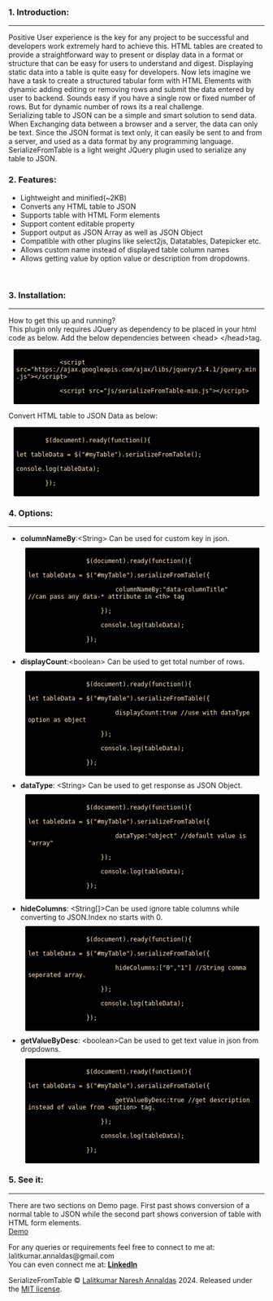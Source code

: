 <div class="" style="margin-top:20px;">
<h3>1. Introduction:</h3>
<hr/>
<div class="row">
	Positive User experience is the key for any project to be successful and developers work extremely hard 
		to achieve this.
	HTML tables are created to provide a straightforward way to present or display data in a format or structure that can be easy for users to understand and digest.
	Displaying static data into a table is quite easy for developers. Now lets imagine we have a task to create 
	a structured tabular form with HTML Elements with dynamic adding editing or removing rows and submit the data entered by user to backend. 
	Sounds easy if you have a single row or fixed number of rows. But for dynamic number of rows its a real challenge.
	<br/>Serializing table to JSON can be a simple and smart solution to send data.<br/>
	When Exchanging data between a browser and a server, the data can only be text.	
	Since the JSON format is text only, it can easily be sent to and from a server, 
	and used as a data format by any programming language.
	SerializeFromTable is a light weight JQuery plugin used to serialize any table to JSON.
	
</div>
</div>
<div class=" hpanel">
<h3>2. Features:</h3>
<div class="row">
	<ul class="square-bullets">
		<li>Lightweight and minified(~2KB)</li>
		<li>Converts any HTML table to JSON</li>
		<li>Supports table with HTML Form elements</li>
		<li>Support content editable property</li>
		<li>Support output as JSON Array as well as JSON Object</li>		
		<li>Compatible with other plugins like select2js, Datatables, Datepicker etc.</li>
		<li>Allows custom name instead of displayed table column names</li>
		<li>Allows getting value by option value or description from dropdowns.</li>
	</ul>
	</div>
</div>
<br/>
<div class="row ">
<h3>3. Installation:</h3>
<hr>
<p>
	How to get this up and running?<br/> This plugin only requires JQuery as dependency to be placed in your html code as below.
	Add the below dependencies between &lt;head&gt; &lt;/head&gt;tag.<br/>
	<div class="col-md-12" style="background-color: black;border-radius:2px;margin:2%;padding:5px;">
		<code style="color:blanchedalmond">		
			&lt;script src="https://ajax.googleapis.com/ajax/libs/jquery/3.4.1/jquery.min.js"&gt;&lt;/script&gt;<br/>
			&lt;script src="js/serializeFromTable-min.js"&gt;&lt;/script&gt;			
		</code>	
	</div>
</p>
	<p>Convert HTML table to JSON Data as below:<br/>
	<div class="col-md-12" style="background-color: black;border-radius:2px;margin:2%;padding:5px;">
	<code style="color:blanchedalmond;">
		$(document).ready(function(){
			<br/>let tableData = $("#myTable").serializeFromTable();
			<br/>console.log(tableData);<br/>
		});
	</code>
	</div>
</p>
</div>

<div class="">
<h3>4. Options:</h3>
<hr/>
<div class="row">
<ul>
	<li><b>columnNameBy</b>:&lt;String&gt; Can be used for custom key in json. 
		<div class="col-md-12" style="background-color: black;border-radius:2px;margin:2%;padding:5px;">
			<code style="color:blanchedalmond;">
				$(document).ready(function(){
					<br/>let tableData = $("#myTable").serializeFromTable({<br/>
						columnNameBy:"data-columnTitle"       //can pass any data-* attribute in &lt;th&gt; tag<br/>
					});<br/>
					console.log(tableData);<br/>
				});
			</code>
		</div>			
	</li>
	<li><b>displayCount</b>:&lt;boolean&gt; Can be used to get total number of rows. 
		<div class="col-md-12" style="background-color: black;border-radius:2px;margin:2%;padding:5px;">
			<code style="color:blanchedalmond;">
				$(document).ready(function(){
					<br/>let tableData = $("#myTable").serializeFromTable({<br/>
						displayCount:true //use with dataType option as object<br/>
					});<br/>
					console.log(tableData);<br/>
				});
			</code>
		</div>			
	</li>
	<li><b>dataType</b>: &lt;String&gt; Can be used to get response as JSON Object. 
		<div class="col-md-12" style="background-color: black;border-radius:2px;margin:2%;padding:5px;">
			<code style="color:blanchedalmond;">
				$(document).ready(function(){
					<br/>let tableData = $("#myTable").serializeFromTable({<br/>
						dataType:"object" //default value is "array"<br/>
					});<br/>
					console.log(tableData);<br/>
				});
			</code>
		</div>			
	</li>
	<li><b>hideColumns</b>: &lt;String[]&gt;Can be used ignore table columns while converting to JSON.Index no starts with 0.
		<div class="col-md-12" style="background-color: black;border-radius:2px;margin:2%;padding:5px;">
			<code style="color:blanchedalmond;">
				$(document).ready(function(){
					<br/>let tableData = $("#myTable").serializeFromTable({<br/>
						hideColumns:["0","1"] //String comma seperated array.<br/>
					});<br/>
					console.log(tableData);<br/>
				});
			</code>
		</div>			
	</li>
	<li><b>getValueByDesc</b>: &lt;boolean&gt;Can be used to get text value in json from dropdowns.
		<div class="col-md-12" style="background-color: black;border-radius:2px;margin:2%;padding:5px;">
			<code style="color:blanchedalmond;">
				$(document).ready(function(){
					<br/>let tableData = $("#myTable").serializeFromTable({<br/>
						getValueByDesc:true //get description instead of value from &lt;option&gt; tag.<br/>
					});<br/>
					console.log(tableData);<br/>
				});
			</code>
		</div>			
	</li>
</ul>
</div>
</div>
<div class="">
<h3>5. See it:</h3>
<hr/>
<p>There are two sections on Demo page. First past shows conversion of a normal table to JSON while
the second part shows conversion of table with HTML form elements.

<br/>
<a href="Demo.html" class="btn btn-success">Demo</a>
</p>
</div>

</div>
<footer class="jumbotron text-center">
	For any queries or requirements feel free to connect to me at:
	<br/>
	lalitkumar.annaldas@gmail.com<br/>
	You can even connect me at: <b><a target="_blank" href="http://www.linkedin.com/in/lalitkumar-annaldas-48a284148">LinkedIn</a></b>
	<p class="copyright">
		SerializeFromTable &copy; <a target="_blank" href="https://github.com/AnnaldasLalitkumar">Lalitkumar Naresh Annaldas</a> 2024.
		Released under the <a target="_blank" href="https://github.com/AnnaldasLalitkumar/serializeFromTable/blob/master/LICENSE">MIT license</a>.
	</p>
</footer>
</body>
</html>
